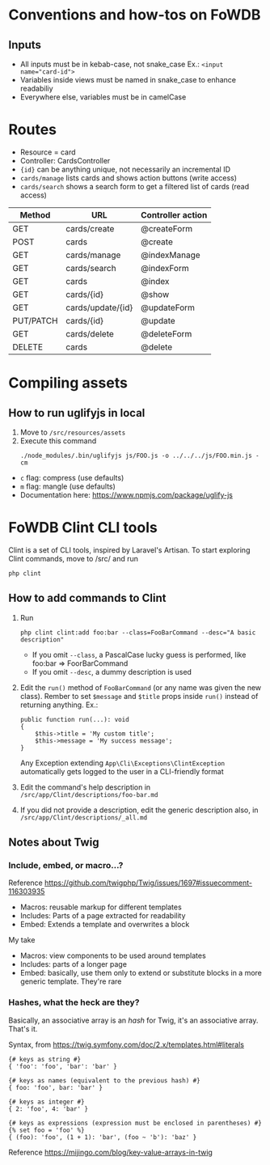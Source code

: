 # Conventions and how-tos on FoWDB

## Inputs

- All inputs must be in kebab-case, not snake_case Ex.: `<input name="card-id">`
- Variables inside views must be named in snake_case to enhance readabiliy
- Everywhere else, variables must be in camelCase

# Routes

- Resource = card
- Controller: CardsController
- `{id}` can be anything unique, not necessarily an incremental ID
- `cards/manage` lists cards and shows action buttons (write access)
- `cards/search` shows a search form to get a filtered list of cards (read access)

| Method    | URL               | Controller action |
| --------- | ----------------- | ------------------|
| GET       | cards/create      | @createForm       |
| POST      | cards             | @create           |
| GET       | cards/manage      | @indexManage      |
| GET       | cards/search      | @indexForm        |
| GET       | cards             | @index            |
| GET       | cards/{id}        | @show             |
| GET       | cards/update/{id} | @updateForm       |
| PUT/PATCH | cards/{id}        | @update           |
| GET       | cards/delete      | @deleteForm       |
| DELETE    | cards             | @delete           |


# Compiling assets

## How to run uglifyjs in local

1. Move to `/src/resources/assets`
2. Execute this command
   ```
   ./node_modules/.bin/uglifyjs js/FOO.js -o ../../../js/FOO.min.js -cm
   ```
- `c` flag: compress (use defaults)
- `m` flag: mangle (use defaults)
- Documentation here: https://www.npmjs.com/package/uglify-js

# FoWDB Clint CLI tools

Clint is a set of CLI tools, inspired by Laravel's Artisan. To start
exploring Clint commands, move to /src/ and run

```
php clint
```

## How to add commands to Clint

1. Run
   ```
   php clint clint:add foo:bar --class=FooBarCommand --desc="A basic description"
   ```
   - If you omit `--class`, a PascalCase lucky guess is performed,
     like foo:bar => FoorBarCommand
   - If you omit `--desc`, a dummy description is used

2. Edit the `run()` method of `FooBarCommand` (or any name was given the new class). Rember to set `$message` and `$title` props inside `run()` instead of returning anything.
   Ex.:
   ```
   public function run(...): void
   {
       $this->title = 'My custom title';
       $this->message = 'My success message';
   }
   ```
   Any Exception extending `App\Cli\Exceptions\ClintException` automatically gets
   logged to the user in a CLI-friendly format

3. Edit the command's help description in `/src/app/Clint/descriptions/foo-bar.md`

4. If you did not provide a description, edit the generic description also, in `/src/app/Clint/descriptions/_all.md`

## Notes about Twig

### Include, embed, or macro...?

Reference
https://github.com/twigphp/Twig/issues/1697#issuecomment-116303935

- Macros: reusable markup for different templates
- Includes: Parts of a page extracted for readability
- Embed: Extends a template and overwrites a block

My take
- Macros: view components to be used around templates
- Includes: parts of a longer page
- Embed: basically, use them only to extend or substitute blocks in a more generic template. They're rare

### Hashes, what the heck are they?

Basically, an associative array is an *hash* for Twig, it's an associative array. That's it.

Syntax, from https://twig.symfony.com/doc/2.x/templates.html#literals

```
{# keys as string #}
{ 'foo': 'foo', 'bar': 'bar' }

{# keys as names (equivalent to the previous hash) #}
{ foo: 'foo', bar: 'bar' }

{# keys as integer #}
{ 2: 'foo', 4: 'bar' }

{# keys as expressions (expression must be enclosed in parentheses) #}
{% set foo = 'foo' %}
{ (foo): 'foo', (1 + 1): 'bar', (foo ~ 'b'): 'baz' }
```

Reference https://mijingo.com/blog/key-value-arrays-in-twig
